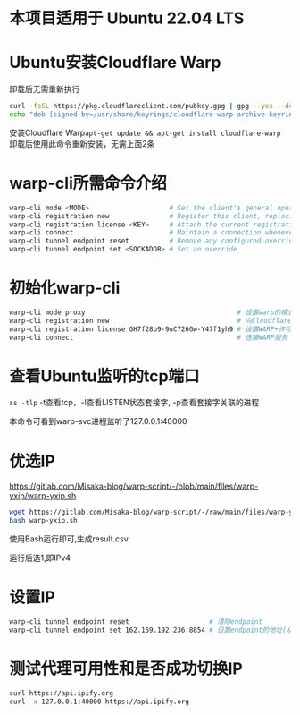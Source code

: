 # 本项目适用于 Ubuntu 22.04 LTS
# Ubuntu安装Cloudflare Warp
卸载后无需重新执行
```sh
curl -fsSL https://pkg.cloudflareclient.com/pubkey.gpg | gpg --yes --dearmor --output /usr/share/keyrings/cloudflare-warp-archive-keyring.gpg
echo "deb [signed-by=/usr/share/keyrings/cloudflare-warp-archive-keyring.gpg] https://pkg.cloudflareclient.com/ $(lsb_release -cs) main" | tee /etc/apt/sources.list.d/cloudflare-client.list
```
安装Cloudflare Warp`apt-get update && apt-get install cloudflare-warp`
卸载后使用此命令重新安装，无需上面2条
# warp-cli所需命令介绍
```sh
warp-cli mode <MODE>                    # Set the client's general operating mode
warp-cli registration new               # Register this client, replacing any existing registration (Must be run before first connection!)
warp-cli registration license <KEY>     # Attach the current registration to a different account using a license key
warp-cli connect                        # Maintain a connection whenever possible
warp-cli tunnel endpoint reset          # Remove any configured override
warp-cli tunnel endpoint set <SOCKADDR> # Set an override
```
# 初始化warp-cli
```sh
warp-cli mode proxy                                      # 设置warp的模式为代理模式，默认监听127.0.0.1:40000
warp-cli registration new                                # 向Cloudflare注册本客户端
warp-cli registration license GH7f28p9-9uC726Gw-Y47f1yh9 # 设置WARP+许可证(使用tg bot生成)
warp-cli connect                                         # 连接WARP服务
```
# 查看Ubuntu监听的tcp端口
`ss -tlp` -t查看tcp，-l查看LISTEN状态套接字, -p查看套接字关联的进程

本命令可看到warp-svc进程监听了127.0.0.1:40000
# 优选IP
https://gitlab.com/Misaka-blog/warp-script/-/blob/main/files/warp-yxip/warp-yxip.sh
```sh
wget https://gitlab.com/Misaka-blog/warp-script/-/raw/main/files/warp-yxip/warp-yxip.sh
bash warp-yxip.sh
```
使用Bash运行即可,生成result.csv

运行后选1,即IPv4
# 设置IP
```sh
warp-cli tunnel endpoint reset                    # 清除endpoint
warp-cli tunnel endpoint set 162.159.192.236:8854 # 设置endpoint的地址(从优选IP的result.csv获取)
```
# 测试代理可用性和是否成功切换IP
```sh
curl https://api.ipify.org
curl -x 127.0.0.1:40000 https://api.ipify.org
```
